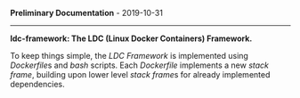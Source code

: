 
__Preliminary Documentation__ - 2019-10-31
____  
__ldc-framework: The LDC (Linux Docker Containers) Framework.__  

To keep things simple, the *LDC Framework* is implemented using *Dockerfile*s and *bash* scripts.  Each *Dockerfile* implements a new *stack frame*, building upon lower level *stack frame*s for already implemented dependencies.  


